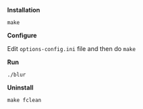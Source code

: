 **Installation**

	make

**Configure**

Edit `options-config.ini` file and then do `make`

**Run**

	./blur

**Uninstall**

	make fclean
